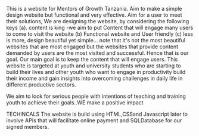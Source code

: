 This is a website for Mentors of Growth Tanzania. Aim to make a simple design website but functional and very effective. Aim for a user to meet their solutions, We are designing the website, by considering the following keys
(a). content is king -we aim to put Content that will engage many users to come to visit the website
(b)  Functional website and User friendly
(c) less is more, design beautiful yet simple...
note that it's not the most beautiful websites that are most engaged but the websites that provide content demanded by users are the most visited and successful. Hence that is our goal.
Our main goal is to keep the content that will engage users. 
This website is targeted at youth and university students who are starting to build their lives and other youth who want   to engage in productivity build their income and gain insights into overcoming challenges in daily life in different productive sectors.

We aim to look for serious people with intentions of teaching and training youth to achieve their goals..WE make  a positive impact

TECHINCALS
The website is build using HTML,CSSand Javascript later to involve APIs that will facilitate online payment and SQLDatabase for our signed members.
